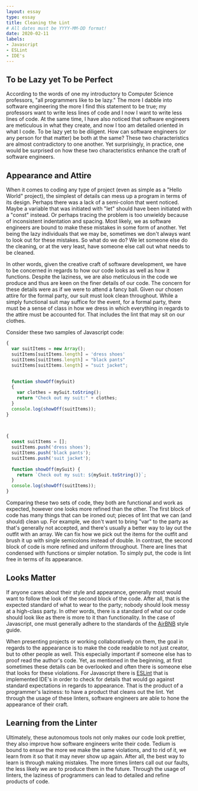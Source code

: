 ```yaml
---
layout: essay
type: essay
title: Cleaning the Lint
# All dates must be YYYY-MM-DD format!
date: 2020-02-11
labels:
- Javascript
- ESLint
- IDE's
---
```

## To be Lazy yet To be Perfect
According to the words of one my introductory to Computer Science professors, "all programmers like to be lazy."  The more I dabble into software engineering the more I find this statement to be true; my professors want to write less lines of code and I now I want to write less lines of code.  At the same time, I have also noticed that software engineers are meticulous in what they create, and now I too am detailed oriented in what I code.  To be lazy yet to be diligent. How can software engineers (or any person for that matter) be both at the same?  These two characteristics are almost contradictory to one another. Yet surprisingly, in practice, one would be surprised on how these two characteristics enhance the craft of software engineers.

## Appearance and Attire
When it comes to coding any type of project (even as simple as a "Hello World" project), the simplest of details can mess up a program in terms of its design.  Perhaps there was a lack of a semi-colon that went noticed.  Maybe a variable that was initiated with "let" should have been initiated with a "const" instead.  Or perhaps tracing the problem is too unwieldy because of inconsistent indentation and spacing.  Most likely, we as software engineers are bound to make these mistakes in some form of another.  Yet being the lazy individuals that we may be, sometimes we don't always want to look out for these mistakes.  So what do we do? We let someone else do the cleaning, or at the very least, have someone else call out what needs to be cleaned.

In other words, given the creative craft of software development, we have to be concerned in regards to how our code looks as well as how it functions.  Despite the laziness, we are also meticulous in the code we produce and thus are keen on the finer details of our code.  The concern for these details were as if we were to attend a fancy ball. Given our chosen attire for the formal party, our suit must look clean throughout.  While a simply functional suit may suffice for the event, for a formal party, there must be a sense of class in how we dress in which everything in regards to the attire must be accounted for.  That includes the lint that may sit on our clothes.

Consider these two samples of Javascript code:
```javascript
{
  var suitItems = new Array();
  suitItems[suitItems.length] = 'dress shoes'
  suitItems[suitItems.length] = "black pants"
  suitItems[suitItems.length] = "suit jacket";
  

  function showOff(mySuit) 
  {
    var clothes = mySuit.toString();
    return "Check out my suit:" + clothes;
  }
  console.log(showOff(suitItems));
}
    
  

```

```javascript
{
  const suitItems = [];
  suitItems.push('dress shoes');
  suitItems.push('black pants');
  suitItems.push('suit jacket');
  
  function showOff(mySuit) {
    return `Check out my suit: ${mySuit.toString()}`;
  }
  console.log(showOff(suitItems));
}
```

Comparing these two sets of code, they both are functional and work as expected, however one looks more refined than the other.  The first block of code has many things that can be ironed out; pieces of lint that we can (and should) clean up.  For example, we don't want to bring "var" to the party as that's generally not accepted, and there's usually a better way to lay out the outfit with an array.  We can fix how we pick out the items for the outfit and brush it up with single semicolons instead of double.  In contrast, the second block of code is more refined and uniform throughout. There are lines that condensed with functions or simpler notation. To simply put, the code is lint free in terms of its appearance.

## Looks Matter

If anyone cares about their style and appearance, generally most would want to follow the look of the second block of the code.  After all, that is the expected standard of what to wear to the party; nobody should look messy at a high-class party.  In other words, there is a standard of what our code should look like as there is more to it than functionality.  In the case of Javascript, one must generally adhere to the standards of the [AirBNB](https://github.com/airbnb/javascript) style guide.   

When presenting projects or working collaboratively on them, the goal in regards to the appearance is to make the code readable to not just creator, but to other people as well.  This especially important if someone else has to proof read the author's code.  Yet, as mentioned in the beginning, at first sometimes these details can be overlooked and often there is someone else that looks for these violations. For Javascript there is [ESLint](https://eslint.org/) that is implemented IDE's in order to check for details that would go against standard expectations in regards to appearance.  That is the product of a programmer's laziness: to have a product that cleans out the lint.  Yet through the usage of these linters, software engineers are able to hone the appearance of their craft.

## Learning from the Linter
Ultimately, these autonomous tools not only makes our code look prettier, they also improve how software engineers write their code.  Tedium is bound to ensue the more we make the same violations, and to rid of it, we learn from it so that it may never show up again. After all, the best way to learn is through making mistakes. The more times linters call out our faults, the less likely we are to produce them in the future.  Through the usage of linters, the laziness of programmers can lead to detailed and refine products of code.

